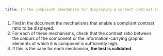 ```yaml
---
title: In the compliant [mechanism for displaying a correct contrast ratio](#mechanisme-qui-permet-d-afficher-un-rapport-de-contraste-conforme), are the colours of the component or of its information-carrying graphic elements sufficiently contrasted?
---
```


1. Find in the document the mechanisms that enable a compliant contrast ratio to be displayed.
2. For each of these mechanisms, check that the contrast ratio between the colours of the component or the information-carrying graphic elements of which it is composed is sufficiently high.
3. If this is the case for each mechanism, **the test is validated**.